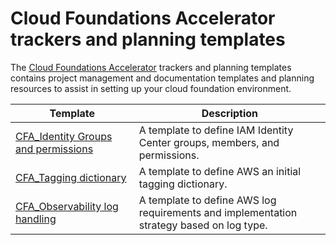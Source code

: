 # Cloud Foundations Accelerator trackers and planning templates

The [Cloud Foundations Accelerator](./cloud-foundations-accelerator/README.md) trackers and planning templates contains project management and documentation templates and planning resources to assist in setting up your cloud foundation environment.

| Template | Description |
| -------- | ----------- |
| [CFA_Identity Groups and permissions](./cfa_identity-groups-and-permissions.xlsx/) | A template to define IAM Identity Center groups, members, and permissions. |
| [CFA_Tagging dictionary](./cfa_tagging-dictionary.xlsx/) | A template to define AWS an initial tagging dictionary. |
| [CFA_Observability log handling](./cfa_observability-log-handling.xlsx/) | A template to define AWS log requirements and implementation strategy based on log type. |
